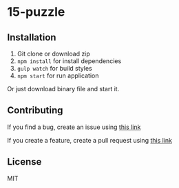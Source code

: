 # 15-puzzle

## Installation

1. Git clone or download zip
2. `npm install` for install dependencies
3. `gulp watch` for build styles
4. `npm start` for run application

Or just download binary file and start it.

## Contributing

If you find a bug, create an issue using [this link](https://github.com/Geriler/15-puzzle/issues)

If you create a feature, create a pull request using [this link](https://github.com/Geriler/15-puzzle/pulls)

## License

MIT
